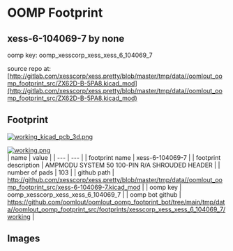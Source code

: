 # OOMP Footprint  
## xess-6-104069-7  by none  
  
oomp key: oomp_xesscorp_xess_xess_6_104069_7  
  
source repo at: [http://gitlab.com/xesscorp/xess.pretty/blob/master/tmp/data//oomlout_oomp_footprint_src/ZX62D-B-5PA8.kicad_mod](http://gitlab.com/xesscorp/xess.pretty/blob/master/tmp/data//oomlout_oomp_footprint_src/ZX62D-B-5PA8.kicad_mod)  
## Footprint  
  
[![working_kicad_pcb_3d.png](working_kicad_pcb_3d_600.png)](working_kicad_pcb_3d.png)  
  
[![working.png](working_600.png)](working.png)  
| name | value | 
| --- | --- | 
| footprint name | xess-6-104069-7 | 
| footprint description | AMPMODU SYSTEM 50 100-PIN R/A SHROUDED HEADER | 
| number of pads | 103 | 
| github path | http://github.com/xesscorp/xess.pretty/blob/master/tmp/data//oomlout_oomp_footprint_src/xess-6-104069-7.kicad_mod | 
| oomp key | oomp_xesscorp_xess_xess_6_104069_7 | 
| oomp bot github | https://github.com/oomlout/oomlout_oomp_footprint_bot/tree/main/tmp/data//oomlout_oomp_footprint_src/footprints/xesscorp_xess_xess_6_104069_7/working | 
## Images  
